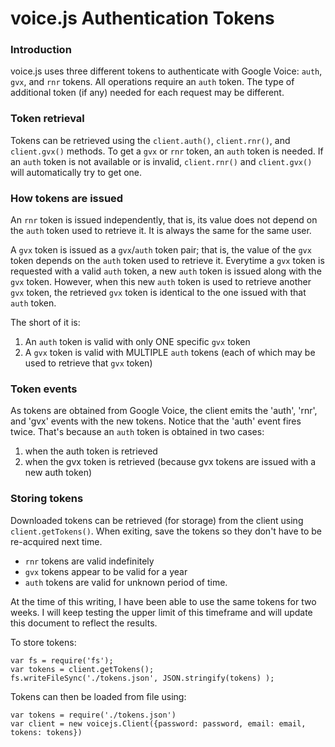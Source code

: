 voice.js Authentication Tokens
==============================

### Introduction
voice.js uses three different tokens to authenticate with Google Voice: `auth`, `gvx`, and `rnr` tokens. All operations require an `auth` token. The type of additional token (if any) needed for each request may be different.

### Token retrieval
Tokens can be retrieved using the `client.auth()`, `client.rnr()`, and `client.gvx()` methods. To get a `gvx` or `rnr` token, an `auth` token is needed. If an `auth` token is not available or is invalid, `client.rnr()` and `client.gvx()` will automatically try to get one.


### How tokens are issued
An `rnr` token is issued independently, that is, its value does not depend on the `auth` token used to retrieve it. It is always the same for the same user.

A `gvx` token is issued as a `gvx`/`auth` token pair; that is, the value of the `gvx` token depends on the `auth` token used to retrieve it. Everytime a `gvx` token is requested with a valid `auth` token, a new `auth` token is issued along with the `gvx` token. However, when this new `auth` token is used to retrieve another `gvx` token, the retrieved `gvx` token is identical to the one issued with that `auth` token. 

The short of it is:

 1. An `auth` token is valid with only ONE specific `gvx` token
 2. A `gvx` token is valid with MULTIPLE `auth` tokens (each of which may be used to retrieve that `gvx` token)


### Token events
As tokens are obtained from Google Voice, the client emits the 'auth', 'rnr', and 'gvx' events with the new tokens.
Notice that the 'auth' event fires twice. That's because an `auth` token is obtained in two cases:

1. when the auth token is retrieved
2. when the gvx token is retrieved (because gvx tokens are issued with a new auth token)


### Storing tokens
Downloaded tokens can be retrieved (for storage) from the client using `client.getTokens()`. When exiting, save the tokens so they don't have to be re-acquired next time.

* `rnr` tokens are valid indefinitely 
* `gvx` tokens appear to be valid for a year
* `auth` tokens are valid for unknown period of time. 

At the time of this writing, I have been able to use the same tokens for two weeks. I will keep testing the upper limit of this timeframe and will update this document to reflect the results.

To store tokens:

    var fs = require('fs');
    var tokens = client.getTokens();
    fs.writeFileSync('./tokens.json', JSON.stringify(tokens) );


Tokens can then be loaded from file using:

    var tokens = require('./tokens.json')
	var client = new voicejs.Client({password: password, email: email, tokens: tokens})